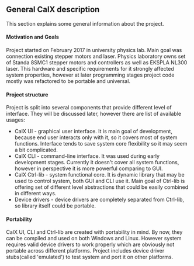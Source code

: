 ## General CalX description
This section explains some general information about the project.
#### Motivation and Goals
Project started on February 2017 in university physics lab. Main goal was connection existing stepper motors and laser. Physics laboratory owns set of Standa 8SMC1 stepper motors and controllers as well as EKSPLA NL300 laser. This hardware and specific requirements for it strongly affected system properties, however at later programming stages project code mostly was refactored to be portable and universal.
#### Project structure
Project is split into several components that provide different level of interface. They will be discussed later, however there are list of available usages:
* CalX UI - graphical user interface. It is main goal of development, because end user interacts only with it, so it covers most of system functions. Interface tends to save system core flexibility so it may seem a bit complicated.
* CalX CLI - command-line interface. It was used during early development stages. Currently it doesn't cover all system functions, however in perspective it is more powerful comparing to GUI.
* CalX Ctrl-lib - system functional core. It is dynamic library that may be used to control system, both GUI and CLI use it. Main goal of Ctrl-lib is offering set of different level abstractions that could be easily combined in different ways.
* Device drivers - device drivers are completely separated from Ctrl-lib, so library itself could be portable.
#### Portability
CalX UI, CLI and Ctrl-lib are created with portability in mind. By now, they can be compiled and used on both Windows and Linux. However system requires valid device drivers to work properly which are obviously not portable across different platforms. Project includes device driver stubs(called 'emulated') to test system and port it on other platforms. 
